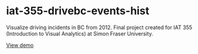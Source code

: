 iat-355-drivebc-events-hist
===========================

Visualize driving incidents in BC from 2012. Final project created for IAT 355 (Introduction to Visual Analytics) at Simon Fraser University.

<a href="http://dannyblackstock.github.io/iat-355-drivebc-events-hist/">View demo</a>
